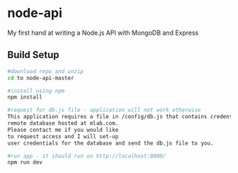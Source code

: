 # node-api
My first hand at writing a Node.js API with MongoDB and Express

## Build Setup
``` bash
#download repo and unzip
cd to node-api-master

#install using npm
npm install

#request for db.js file - application will not work otherwise
This application requires a file in /config/db.js that contains credentials in order to access a
remote database hosted at mlab.com.
Please contact me if you would like
to request access and I will set-up
user credentials for the database and send the db.js file to you.

#run app - it should run on http://localhost:8000/
npm run dev
